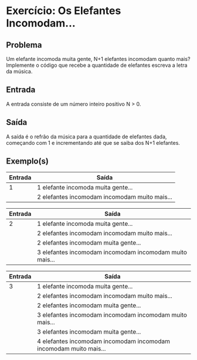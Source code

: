 Exercício: Os Elefantes Incomodam...
====================================


Problema
--------

Um elefante incomoda muita gente, N+1 elefantes incomodam quanto mais? Implemente o código que recebe a quantidade de elefantes escreva a letra da música.

Entrada
-------

A entrada consiste de um número inteiro positivo N > 0.

Saída
-------

A saída é o refrão da música para a quantidade de elefantes dada, começando com 1 e incrementando até que se saiba dos N+1 elefantes.


Exemplo(s)
----------

| Entrada | Saída                                         |
|---------|-----------------------------------------------|
| 1       | 1 elefante incomoda muita gente...            |
|         | 2 elefantes incomodam incomodam muito mais... |

| Entrada | Saída                                                   |
|---------|---------------------------------------------------------|
| 2       | 1 elefante incomoda muita gente...                      |
|         | 2 elefantes incomodam incomodam muito mais...           |
|         | 2 elefantes incomodam muita gente...                    |
|         | 3 elefantes incomodam incomodam incomodam muito mais... |

| Entrada | Saída                                                             |
|---------|-------------------------------------------------------------------|
| 3       | 1 elefante incomoda muita gente...                                |
|         | 2 elefantes incomodam incomodam muito mais...                     |
|         | 2 elefantes incomodam muita gente...                              |
|         | 3 elefantes incomodam incomodam incomodam muito mais...           |
|         | 3 elefantes incomodam muita gente...                              |
|         | 4 elefantes incomodam incomodam incomodam incomodam muito mais... |
